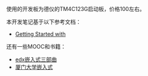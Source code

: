 使用的开发板为德仪的TM4C123G启动板，价格100左右。

本开发笔记基于以下参考文档： 
- [Getting Started with](https://processors.wiki.ti.com/index.php/Getting_Started_with_the_TIVA%E2%84%A2_C-Series_TM4C123G_LaunchPad?DCMP=tivac&HQS=TM4C123G-Launchpad-Workshop) 

还有一些MOOC和书籍：
- [edx嵌入式三部曲]() 
- [厦门大学嵌入式]() 
